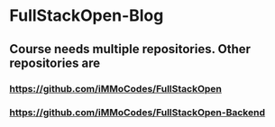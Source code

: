 # FullStackOpen-Blog

## Course needs multiple repositories. Other repositories are
### https://github.com/iMMoCodes/FullStackOpen
### https://github.com/iMMoCodes/FullStackOpen-Backend
